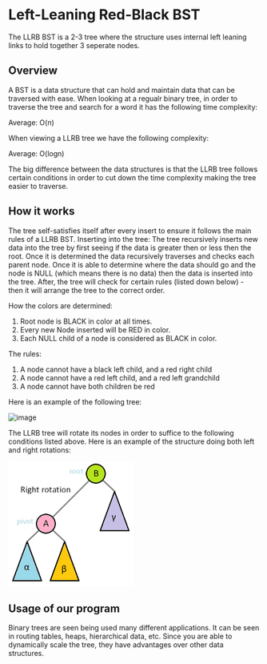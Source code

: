 # Left-Leaning Red-Black BST

The LLRB BST is a 2-3 tree where the structure uses internal left leaning links to hold together 3 seperate nodes. 

## Overview

A BST is a data structure that can hold and maintain data that can be traversed with ease. When looking at a regualr binary tree, in order to traverse the tree and search for a word it has the following time complexity:

Average: O(n)

When viewing a LLRB tree we have the following complexity:

Average: O(logn)

The big difference between the data structures is that the LLRB tree follows certain conditions in order to cut down the time complexity making the tree easier to traverse. 


## How it works

The tree self-satisfies itself after every insert to ensure it follows the main rules of a LLRB BST.
Inserting into the tree:
The tree recursively inserts new data into the tree by first seeing if the data is greater then or less then the root. Once it is determined the data recursively traverses and checks each parent node. Once it is able to determine where the data should go and the node is NULL (which means there is no data) then the data is inserted into the tree. After, the tree will check for certain rules (listed down below) - then it will arrange the tree to the correct order. 

How the colors are determined:
1. Root node is BLACK in color at all times. 
2. Every new Node inserted will be RED in color. 
3. Each NULL child of a node is considered as BLACK in color. 

The rules:
1. A node cannot have a black left child, and a red right child
2. A node cannot have a red left child, and a red left grandchild
3. A node cannot have both children be red

Here is an example of the following tree:

![image](https://user-images.githubusercontent.com/71108520/144953004-923b82c9-4414-466e-9ab7-91b3b5297f5c.png)

The LLRB tree will rotate its nodes in order to suffice to the following conditions listed above. Here is an example of the structure doing both left and right rotations:

![image](Tree_rotation_animation_250x250.gif)



## Usage of our program

Binary trees are seen being used many different applications. It can be seen in routing tables, heaps, hierarchical data, etc. Since you are able to dynamically scale the tree, they have advantages over other data structures. 
